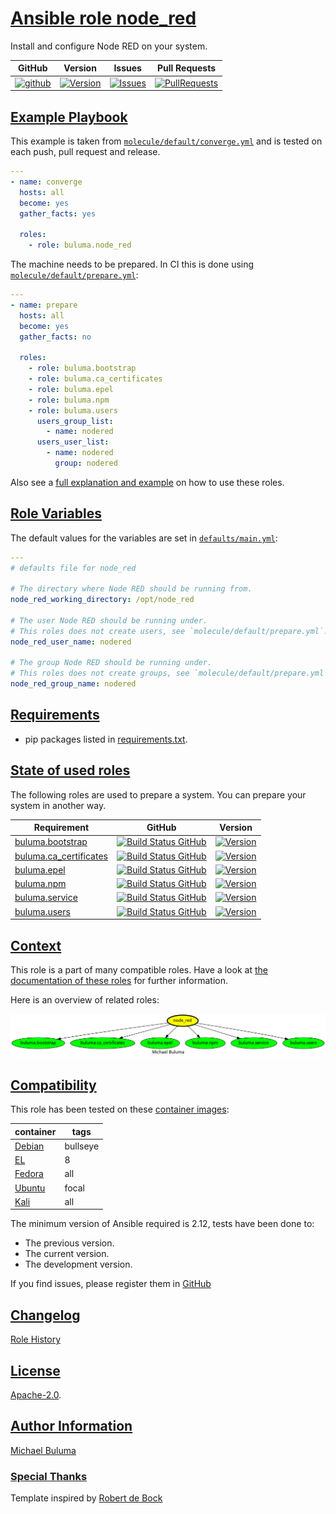 # [Ansible role node_red](#node_red)

Install and configure Node RED on your system.

|GitHub|Version|Issues|Pull Requests|
|------|-------|------|-------------|
|[![github](https://github.com/buluma/ansible-role-node_red/actions/workflows/molecule.yml/badge.svg)](https://github.com/buluma/ansible-role-node_red/actions/workflows/molecule.yml)|[![Version](https://img.shields.io/github/release/buluma/ansible-role-node_red.svg)](https://github.com/buluma/ansible-role-node_red/releases/)|[![Issues](https://img.shields.io/github/issues/buluma/ansible-role-node_red.svg)](https://github.com/buluma/ansible-role-node_red/issues/)|[![PullRequests](https://img.shields.io/github/issues-pr-closed-raw/buluma/ansible-role-node_red.svg)](https://github.com/buluma/ansible-role-node_red/pulls/)|

## [Example Playbook](#example-playbook)

This example is taken from [`molecule/default/converge.yml`](https://github.com/buluma/ansible-role-node_red/blob/master/molecule/default/converge.yml) and is tested on each push, pull request and release.

```yaml
---
- name: converge
  hosts: all
  become: yes
  gather_facts: yes

  roles:
    - role: buluma.node_red
```

The machine needs to be prepared. In CI this is done using [`molecule/default/prepare.yml`](https://github.com/buluma/ansible-role-node_red/blob/master/molecule/default/prepare.yml):

```yaml
---
- name: prepare
  hosts: all
  become: yes
  gather_facts: no

  roles:
    - role: buluma.bootstrap
    - role: buluma.ca_certificates
    - role: buluma.epel
    - role: buluma.npm
    - role: buluma.users
      users_group_list:
        - name: nodered
      users_user_list:
        - name: nodered
          group: nodered
```

Also see a [full explanation and example](https://buluma.github.io/how-to-use-these-roles.html) on how to use these roles.

## [Role Variables](#role-variables)

The default values for the variables are set in [`defaults/main.yml`](https://github.com/buluma/ansible-role-node_red/blob/master/defaults/main.yml):

```yaml
---
# defaults file for node_red

# The directory where Node RED should be running from.
node_red_working_directory: /opt/node_red

# The user Node RED should be running under.
# This roles does not create users, see `molecule/default/prepare.yml`.
node_red_user_name: nodered

# The group Node RED should be running under.
# This roles does not create groups, see `molecule/default/prepare.yml`.
node_red_group_name: nodered
```

## [Requirements](#requirements)

- pip packages listed in [requirements.txt](https://github.com/buluma/ansible-role-node_red/blob/master/requirements.txt).

## [State of used roles](#state-of-used-roles)

The following roles are used to prepare a system. You can prepare your system in another way.

| Requirement | GitHub | Version |
|-------------|--------|--------|
|[buluma.bootstrap](https://galaxy.ansible.com/buluma/bootstrap)|[![Build Status GitHub](https://github.com/buluma/ansible-role-bootstrap/workflows/Ansible%20Molecule/badge.svg)](https://github.com/buluma/ansible-role-bootstrap/actions)|[![Version](https://img.shields.io/github/release/buluma/ansible-role-bootstrap.svg)](https://github.com/shadowwalker/ansible-role-bootstrap)|
|[buluma.ca_certificates](https://galaxy.ansible.com/buluma/ca_certificates)|[![Build Status GitHub](https://github.com/buluma/ansible-role-ca_certificates/workflows/Ansible%20Molecule/badge.svg)](https://github.com/buluma/ansible-role-ca_certificates/actions)|[![Version](https://img.shields.io/github/release/buluma/ansible-role-ca_certificates.svg)](https://github.com/shadowwalker/ansible-role-ca_certificates)|
|[buluma.epel](https://galaxy.ansible.com/buluma/epel)|[![Build Status GitHub](https://github.com/buluma/ansible-role-epel/workflows/Ansible%20Molecule/badge.svg)](https://github.com/buluma/ansible-role-epel/actions)|[![Version](https://img.shields.io/github/release/buluma/ansible-role-epel.svg)](https://github.com/shadowwalker/ansible-role-epel)|
|[buluma.npm](https://galaxy.ansible.com/buluma/npm)|[![Build Status GitHub](https://github.com/buluma/ansible-role-npm/workflows/Ansible%20Molecule/badge.svg)](https://github.com/buluma/ansible-role-npm/actions)|[![Version](https://img.shields.io/github/release/buluma/ansible-role-npm.svg)](https://github.com/shadowwalker/ansible-role-npm)|
|[buluma.service](https://galaxy.ansible.com/buluma/service)|[![Build Status GitHub](https://github.com/buluma/ansible-role-service/workflows/Ansible%20Molecule/badge.svg)](https://github.com/buluma/ansible-role-service/actions)|[![Version](https://img.shields.io/github/release/buluma/ansible-role-service.svg)](https://github.com/shadowwalker/ansible-role-service)|
|[buluma.users](https://galaxy.ansible.com/buluma/users)|[![Build Status GitHub](https://github.com/buluma/ansible-role-users/workflows/Ansible%20Molecule/badge.svg)](https://github.com/buluma/ansible-role-users/actions)|[![Version](https://img.shields.io/github/release/buluma/ansible-role-users.svg)](https://github.com/shadowwalker/ansible-role-users)|

## [Context](#context)

This role is a part of many compatible roles. Have a look at [the documentation of these roles](https://buluma.github.io/) for further information.

Here is an overview of related roles:

![dependencies](https://raw.githubusercontent.com/buluma/ansible-role-node_red/png/requirements.png "Dependencies")

## [Compatibility](#compatibility)

This role has been tested on these [container images](https://hub.docker.com/u/buluma):

|container|tags|
|---------|----|
|[Debian](https://hub.docker.com/repository/docker/buluma/debian/general)|bullseye|
|[EL](https://hub.docker.com/repository/docker/buluma/enterpriselinux/general)|8|
|[Fedora](https://hub.docker.com/repository/docker/buluma/fedora/general)|all|
|[Ubuntu](https://hub.docker.com/repository/docker/buluma/ubuntu/general)|focal|
|[Kali](https://hub.docker.com/repository/docker/buluma/kali/general)|all|

The minimum version of Ansible required is 2.12, tests have been done to:

- The previous version.
- The current version.
- The development version.

If you find issues, please register them in [GitHub](https://github.com/buluma/ansible-role-node_red/issues)

## [Changelog](#changelog)

[Role History](https://github.com/buluma/ansible-role-node_red/blob/master/CHANGELOG.md)

## [License](#license)

[Apache-2.0](https://github.com/buluma/ansible-role-node_red/blob/master/LICENSE).

## [Author Information](#author-information)

[Michael Buluma](https://buluma.github.io/)


### [Special Thanks](#special-thanks)

Template inspired by [Robert de Bock](https://github.com/robertdebock)
